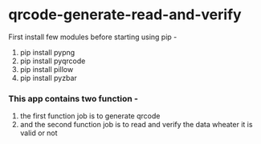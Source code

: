 # qrcode-generate-read-and-verify

First install few modules before starting using pip - 
1. pip install pypng
2. pip install pyqrcode
3. pip install pillow
4. pip install pyzbar 

### This app contains two function -
1. the first function job is to generate qrcode 
2. and the second function job is to read and verify the data wheater it is valid or not 

